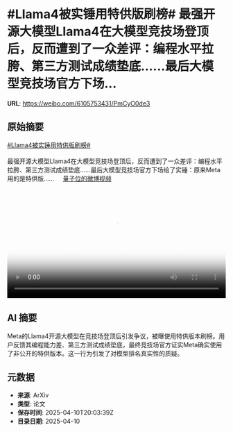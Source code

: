 # #Llama4被实锤用特供版刷榜# 最强开源大模型Llama4在大模型竞技场登顶后，反而遭到了一众差评：编程水平拉胯、第三方测试成绩垫底……最后大模型竞技场官方下场...

**URL**: https://weibo.com/6105753431/PmCyO0de3

## 原始摘要

<a href="https://m.weibo.cn/search?containerid=231522type%3D1%26t%3D10%26q%3D%23Llama4%E8%A2%AB%E5%AE%9E%E9%94%A4%E7%94%A8%E7%89%B9%E4%BE%9B%E7%89%88%E5%88%B7%E6%A6%9C%23&amp;extparam=%23Llama4%E8%A2%AB%E5%AE%9E%E9%94%A4%E7%94%A8%E7%89%B9%E4%BE%9B%E7%89%88%E5%88%B7%E6%A6%9C%23" data-hide=""><span class="surl-text">#Llama4被实锤用特供版刷榜#</span></a> <br><br>最强开源大模型Llama4在大模型竞技场登顶后，反而遭到了一众差评：编程水平拉胯、第三方测试成绩垫底……最后大模型竞技场官方下场给了实锤：原来Meta用的是特供版…… <a href="https://video.weibo.com/show?fid=1034:5153911997136923" data-hide=""><span class="url-icon"><img style="width: 1rem;height: 1rem" src="https://h5.sinaimg.cn/upload/2015/09/25/3/timeline_card_small_video_default.png" referrerpolicy="no-referrer"></span><span class="surl-text">量子位的微博视频</span></a> <br clear="both"><div style="clear: both"></div><video controls="controls" poster="https://tvax3.sinaimg.cn/orj480/006Fd7o3gy1i0brqm5dloj30u01401gt.jpg" style="width: 100%"><source src="https://f.video.weibocdn.com/o0/35cBGZfllx08nmBMAso801041200vPfD0E010.mp4?label=mp4_720p&amp;template=720x1280.24.0&amp;ori=0&amp;ps=1CwnkDw1GXwCQx&amp;Expires=1744318946&amp;ssig=paUrHmgG1j&amp;KID=unistore,video"><source src="https://f.video.weibocdn.com/o0/ch7hSwUPlx08nmBMlu0001041200jiue0E010.mp4?label=mp4_hd&amp;template=540x960.24.0&amp;ori=0&amp;ps=1CwnkDw1GXwCQx&amp;Expires=1744318946&amp;ssig=u6njkugPFE&amp;KID=unistore,video"><source src="https://f.video.weibocdn.com/o0/cXnPVhOdlx08nmBLIbqw01041200aIbq0E010.mp4?label=mp4_ld&amp;template=360x640.24.0&amp;ori=0&amp;ps=1CwnkDw1GXwCQx&amp;Expires=1744318946&amp;ssig=YWBhIpiuTQ&amp;KID=unistore,video"><p>视频无法显示，请前往<a href="https://video.weibo.com/show?fid=1034%3A5153911997136923" target="_blank" rel="noopener noreferrer">微博视频</a>观看。</p></video>

## AI 摘要

Meta的Llama4开源大模型在竞技场登顶后引发争议，被曝使用特供版本刷榜。用户反馈其编程能力差、第三方测试成绩垫底，最终竞技场官方证实Meta确实使用了非公开的特供版本。这一行为引发了对模型排名真实性的质疑。

## 元数据

- **来源**: ArXiv
- **类型**: 论文
- **保存时间**: 2025-04-10T20:03:39Z
- **目录日期**: 2025-04-10
